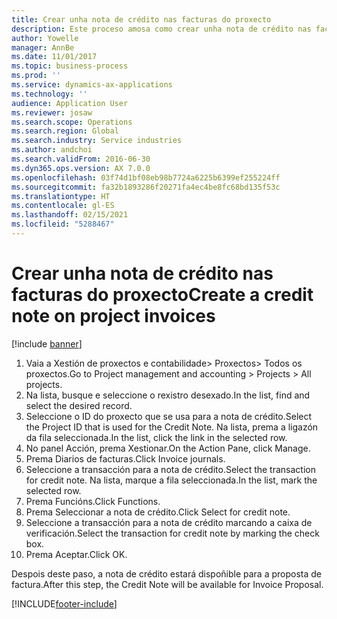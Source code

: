 ```yaml
---
title: Crear unha nota de crédito nas facturas do proxecto
description: Este proceso amosa como crear unha nota de crédito nas facturas do proxecto que se publicaron.
author: Yowelle
manager: AnnBe
ms.date: 11/01/2017
ms.topic: business-process
ms.prod: ''
ms.service: dynamics-ax-applications
ms.technology: ''
audience: Application User
ms.reviewer: josaw
ms.search.scope: Operations
ms.search.region: Global
ms.search.industry: Service industries
ms.author: andchoi
ms.search.validFrom: 2016-06-30
ms.dyn365.ops.version: AX 7.0.0
ms.openlocfilehash: 03f74d1bf08eb98b7724a6225b6399ef255224ff
ms.sourcegitcommit: fa32b1893286f20271fa4ec4be8fc68bd135f53c
ms.translationtype: HT
ms.contentlocale: gl-ES
ms.lasthandoff: 02/15/2021
ms.locfileid: "5288467"
---
```

# <a name="create-a-credit-note-on-project-invoices"></a><span data-ttu-id="9ead6-103">Crear unha nota de crédito nas facturas do proxecto</span><span class="sxs-lookup"><span data-stu-id="9ead6-103">Create a credit note on project invoices</span></span>

[!include [banner](../../includes/banner.md)]

1. <span data-ttu-id="9ead6-104">Vaia a Xestión de proxectos e contabilidade> Proxectos> Todos os proxectos.</span><span class="sxs-lookup"><span data-stu-id="9ead6-104">Go to Project management and accounting > Projects > All projects.</span></span> 
2. <span data-ttu-id="9ead6-105">Na lista, busque e seleccione o rexistro desexado.</span><span class="sxs-lookup"><span data-stu-id="9ead6-105">In the list, find and select the desired record.</span></span> 
3. <span data-ttu-id="9ead6-106">Seleccione o ID do proxecto que se usa para a nota de crédito.</span><span class="sxs-lookup"><span data-stu-id="9ead6-106">Select the Project ID that is used for the Credit Note.</span></span> <span data-ttu-id="9ead6-107">Na lista, prema a ligazón da fila seleccionada.</span><span class="sxs-lookup"><span data-stu-id="9ead6-107">In the list, click the link in the selected row.</span></span> 
4. <span data-ttu-id="9ead6-108">No panel Acción, prema Xestionar.</span><span class="sxs-lookup"><span data-stu-id="9ead6-108">On the Action Pane, click Manage.</span></span> 
5. <span data-ttu-id="9ead6-109">Prema Diarios de facturas.</span><span class="sxs-lookup"><span data-stu-id="9ead6-109">Click Invoice journals.</span></span> 
6. <span data-ttu-id="9ead6-110">Seleccione a transacción para a nota de crédito.</span><span class="sxs-lookup"><span data-stu-id="9ead6-110">Select the transaction for credit note.</span></span> <span data-ttu-id="9ead6-111">Na lista, marque a fila seleccionada.</span><span class="sxs-lookup"><span data-stu-id="9ead6-111">In the list, mark the selected row.</span></span> 
7. <span data-ttu-id="9ead6-112">Prema Funcións.</span><span class="sxs-lookup"><span data-stu-id="9ead6-112">Click Functions.</span></span> 
8. <span data-ttu-id="9ead6-113">Prema Seleccionar a nota de crédito.</span><span class="sxs-lookup"><span data-stu-id="9ead6-113">Click Select for credit note.</span></span> 
9. <span data-ttu-id="9ead6-114">Seleccione a transacción para a nota de crédito marcando a caixa de verificación.</span><span class="sxs-lookup"><span data-stu-id="9ead6-114">Select the transaction for credit note by marking the check box.</span></span>
10. <span data-ttu-id="9ead6-115">Prema Aceptar.</span><span class="sxs-lookup"><span data-stu-id="9ead6-115">Click OK.</span></span> 

<span data-ttu-id="9ead6-116">Despois deste paso, a nota de crédito estará dispoñible para a proposta de factura.</span><span class="sxs-lookup"><span data-stu-id="9ead6-116">After this step, the Credit Note will be available for Invoice Proposal.</span></span>


[!INCLUDE[footer-include](../../includes/footer-banner.md)]